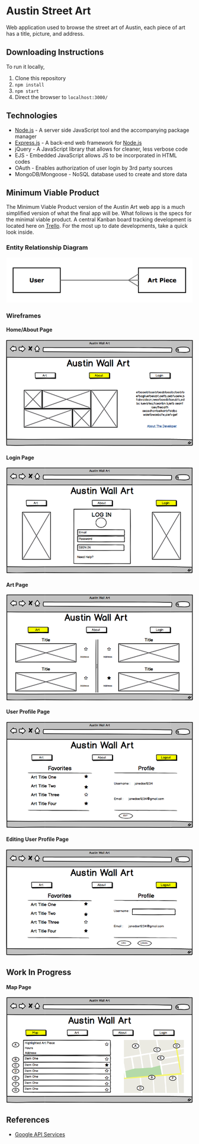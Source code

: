 # Austin Street Art

Web application used to browse the street art of Austin, each piece of art has a title, picture, and address.

## Downloading Instructions

To run it locally,
1. Clone this repository
1. `npm install`
1. `npm start`
1. Direct the browser to `localhost:3000/`

## Technologies
- [Node.js](http://nodejs.org) - A server side JavaScript tool and the accompanying package manager
- [Express.js](https://github.com/expressjs/express) - A back-end web framework for [Node.js](http://nodejs.org)
- jQuery - A JavaScript library that allows for cleaner, less verbose code
- EJS - Embedded JavaScript allows JS to be incorporated in HTML codes
- OAuth - Enables authorization of user login by 3rd party sources
- MongoDB/Mongoose - NoSQL database used to create and store data

## Minimum Viable Product

The Minimum Viable Product version of the Austin Art web app is a much simplified version of what the final app will be. What follows is the specs for the minimal viable product. A central Kanban board tracking development is located here on [Trello](https://trello.com/b/ei25yci7/austin-wall-art). For the most up to date developments, take a quick look inside.


### Entity Relationship Diagram
![Entity Relationship Diagram](public/images/ERD.png)

### Wireframes

#### Home/About Page

![Home/About Page](public/images/about.png)


#### Login Page

![Login Page](public/images/login.png)


#### Art Page

![Art Page](public/images/art.png)


#### User Profile Page

![User Profile Page](public/images/user.png)


#### Editing User Profile Page

![Editing User Profile Page](public/images/user-edit.png)


## Work In Progress

#### Map Page

![Map Page](public/images/map.png)

## References
-  [Google API Services](https://console.developers.google.com/apis/dashboard?project=austin-art&duration=PT1H)
